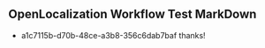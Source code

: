 ## OpenLocalization Workflow Test MarkDown
* a1c7115b-d70b-48ce-a3b8-356c6dab7baf thanks!

<!--HONumber=Oct16_HO3-->


